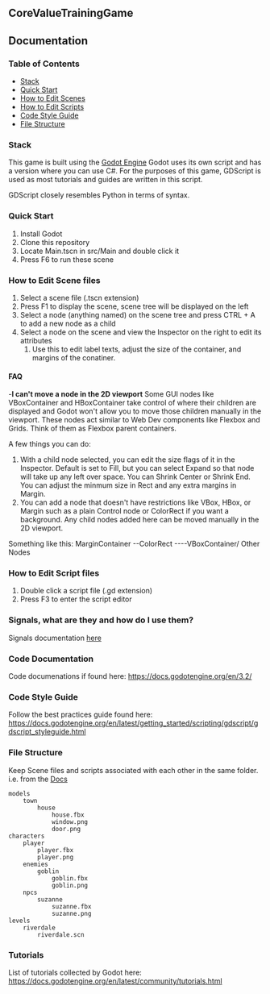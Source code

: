 ## CoreValueTrainingGame
## Documentation

### Table of Contents
- [Stack](#stack)
- [Quick Start](#quick-start)
- [How to Edit Scenes](#how-to-edit-scene-files)
- [How to Edit Scripts](#how-to-edit-script-files)
- [Code Style Guide](#code-style-guide)
- [File Structure](#file-structure)


### Stack
This game is built using the [Godot Engine](https://godotengine.org/download/)
Godot uses its own script and has a version where you can use C#.
For the purposes of this game, GDScript is used as most tutorials and guides
are written in this script.

GDScript closely resembles Python in terms of syntax.

### Quick Start
1. Install Godot
2. Clone this repository
3. Locate Main.tscn in src/Main and double click it
4. Press F6 to run these scene

### How to Edit Scene files
1. Select a scene file (.tscn extension)
2. Press F1 to display the scene, scene tree will be displayed on the left
3. Select a node (anything named) on the scene tree and press CTRL + A to add a new node as a child
4. Select a node on the scene and view the Inspector on the right to edit its attributes
    1. Use this to edit label texts, adjust the size of the container, and margins of the conatiner.


#### FAQ
-**I can't move a node in the 2D viewport**
Some GUI nodes like VBoxContainer and HBoxContainer take control of where their children are displayed and Godot won't allow you to move those children manually in the viewport. These nodes act similar to Web Dev components like Flexbox and Grids. Think of them as Flexbox parent containers.

A few things you can do:

1. With a child node selected, you can edit the size flags of it in the Inspector. Default is set to Fill, but you can select Expand so that node will take up any left over space. You can Shrink Center or Shrink End.
    You can adjust the minmum size in Rect and any extra margins in Margin.
2. You can add a node that doesn't have restrictions like VBox, HBox, or Margin such as a plain Control node or ColorRect if you want a background. Any child nodes added here can be moved manually in the 2D viewport.

Something like this:
    MarginContainer
    --ColorRect
    ----VBoxContainer/ Other Nodes


### How to Edit Script files
1. Double click a script file (.gd extension)
2. Press F3 to enter the script editor


### Signals, what are they and how do I use them?
Signals documentation [here]([https://docs.godotengine.org/en/3.2/getting_started/step_by_step/signals.html#signals)


### Code Documentation
Code documenations if found here: https://docs.godotengine.org/en/3.2/

### Code Style Guide
Follow the best practices guide found here: https://docs.godotengine.org/en/latest/getting_started/scripting/gdscript/gdscript_styleguide.html


### File Structure
Keep Scene files and scripts associated with each other in the same folder.
i.e. from the [Docs](https://docs.godotengine.org/en/latest/getting_started/workflow/project_setup/project_organization.html)

    models
        town
            house
                house.fbx
                window.png
                door.png
    characters
        player
            player.fbx
            player.png
        enemies
            goblin
                goblin.fbx
                goblin.png
        npcs
            suzanne
                suzanne.fbx
                suzanne.png
    levels
        riverdale
            riverdale.scn



### Tutorials
List of tutorials collected by Godot here: https://docs.godotengine.org/en/latest/community/tutorials.html



